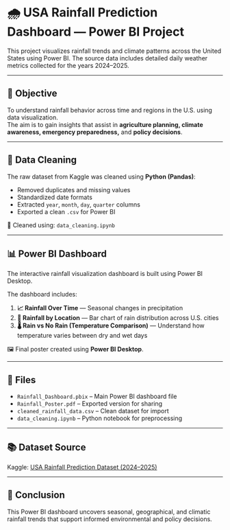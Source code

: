 # 🌧️ USA Rainfall Prediction Dashboard — Power BI Project

This project visualizes rainfall trends and climate patterns across the United States using Power BI. The source data includes detailed daily weather metrics collected for the years 2024–2025.

---

## 📌 Objective

To understand rainfall behavior across time and regions in the U.S. using data visualization.  
The aim is to gain insights that assist in **agriculture planning, climate awareness, emergency preparedness,** and **policy decisions**.

---

## 🧹 Data Cleaning

The raw dataset from Kaggle was cleaned using **Python (Pandas)**:
- Removed duplicates and missing values
- Standardized date formats
- Extracted `year`, `month`, `day`, `quarter` columns
- Exported a clean `.csv` for Power BI

🧠 Cleaned using: `data_cleaning.ipynb`

---

## 📊 Power BI Dashboard
The interactive rainfall visualization dashboard is built using Power BI Desktop.


The dashboard includes:
1. **📈 Rainfall Over Time** — Seasonal changes in precipitation  
2. **📍 Rainfall by Location** — Bar chart of rain distribution across U.S. cities  
3. **🌡️ Rain vs No Rain (Temperature Comparison)** — Understand how temperature varies between dry and wet days  

🖼️ Final poster created using **Power BI Desktop**.

---

## 📁 Files

- `Rainfall_Dashboard.pbix` – Main Power BI dashboard file
- `Rainfall_Poster.pdf` – Exported version for sharing
- `cleaned_rainfall_data.csv` – Clean dataset for import
- `data_cleaning.ipynb` – Python notebook for preprocessing

---

## 📚 Dataset Source

Kaggle: [USA Rainfall Prediction Dataset (2024–2025)](https://www.kaggle.com/datasets/waqi786/usa-rainfall-prediction-dataset-2024-2025)

---

## 🏁 Conclusion

This Power BI dashboard uncovers seasonal, geographical, and climatic rainfall trends that support informed environmental and policy decisions.

